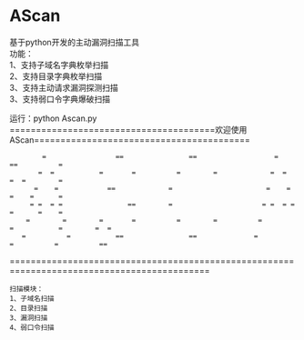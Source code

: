 # AScan
基于python开发的主动漏洞扫描工具    
功能：    
1、支持子域名字典枚举扫描    
2、支持目录字典枚举扫描    
3、支持主动请求漏洞探测扫描    
3、支持弱口令字典爆破扫描    

运行：python Ascan.py    
=======================================欢迎使用AScan=========================================

            =                 ==                ==                   =                ==          =
           =  =           =       =          =        =             =  =              =  =        =
          =    =            ==             =                       =    =             =    =      =
         = =  = =                ==        =                      = =  = =            =      =    =
        =        =        =       =          =        =          =        =           =        =  =
       =          =           ==                ==              =          =          =          ==
    
============================================================================================

    扫描模块：
    1、子域名扫描
    2、目录扫描
    3、漏洞扫描
    4、弱口令扫描

